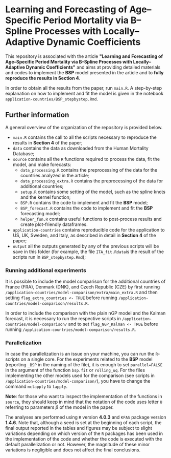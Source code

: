 # Learning and Forecasting of Age–Specific Period Mortality via B–Spline Processes with Locally–Adaptive Dynamic Coefficients

This repository is associated with the article **"Learning and Forecasting of Age–Specific Period Mortality via B–Spline Processes with Locally–Adaptive Dynamic Coefficients"** and aims at providing detailed materials and codes to implement the **BSP** model presented in the article and to **fully reproduce the results in Section 4**.

In order to obtain all the results from the paper, run `main.R`. A step-by-step explanation on how to implement and fit the model is given in the notebook `application-countries/BSP_stepbystep.Rmd`.


## Further information

A general overview of the organization of the repository is provided below.

- `main.R` contains the call to all the scripts necessary to reproduce the results in **Section 4** of the paper;
- `data` contains the data as downloaded from the Human Mortality Database;
- `source` contains all the `R` functions required to process the data, fit the model, and make forecasts:
  - `data_processing.R` contains the preprocessing of the data for the countries analyzed in the article;
  - `data_processing_extra.R` contains the preprocessing of the data for additional countries;
  - `setup.R` contains some setting of the model, such as the spline knots and the kernel function;
  - `BSP.R` contains the code to implement and fit the **BSP** model;
  - `BSP_forecast.R` contains the code to implement and fit the **BSP** forecasting model;
  - `helper_fun.R` contains useful functions to post-process results and create plot-friendly dataframes.
- `application-countries` contains reproducible code for the application to US, UK, Sweden, and Italy, as described in detail in **Section 4** of the paper;
- `output` all the outputs generated by any of the previous scripts will be save in this folder (for example, the file `ITA_fit.Rdata`is the result of the scripts run in `BSP_stepbystep.Rmd`);

### Running additional experiments

It is possible to include the model comparison for the additional countries of France (FRA), Denmark (DNK), and Czech Republic (CZE) by first running `/application-countries/model-comparison/extra/main_extra.R` and then setting `flag_extra_countries <- TRUE` before running `/application-countries/model-comparison/results.R`.

In order to include the comparison with the plain nGP model and the Kalman forecast, it is necessary to run the respective scripts in `/application-countries/model-comparison/` and to set `flag_NGP_Kalman <- TRUE` before running `/application-countries/model-comparison/results.R`.

### Parallelization

In case the parallelization is an issue on your machine, you can run the `R`-scripts on a single core. For the experiments related to the **BSP** model (reporting `_BSP` in the naming of the file), it is enough to set `parallel=FALSE` in the argument of the function `bsp.fit` or `rolling_uq`. For the files implementing the other models used for the comparison (see scripts in `/application-countries/model-comparison/`), you have to change the command `mclapply` to `lapply`.

**Note**: for those who want to inspect the implementation of the functions in `source`, they should keep in mind that the notation of the code uses letter `U` referring to parameters $\beta$ of the model in the paper.

The analyses are performed using `R` version **4.0.3** and `KFAS` package version **1.4.6**. Note that, although a seed is set at the beginning of each script, the final output reported in the tables and figures may be subject to slight variations depending on which version of the `R` packages has been used in the implementation of the code and whether the code is executed with the default parallelization or not. However, the magnitude of these minor variations is negligible and does not affect the final conclusions.
